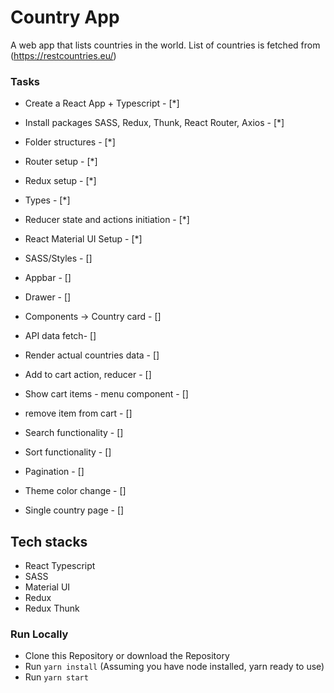 # Country App
A web app that lists countries in the world. List of countries is fetched from (https://restcountries.eu/)

### Tasks 

- Create a React App + Typescript - [*]
- Install packages SASS, Redux, Thunk, React Router, Axios - [*]
- Folder structures - [*]
- Router setup - [*] 
- Redux setup  - [*]
- Types - [*]
- Reducer state and actions initiation - [*]
- React Material UI Setup - [*]
- SASS/Styles - []
- Appbar  - []
- Drawer - []
- Components -> Country card  - []

- API data fetch- []
- Render actual countries data - []
- Add to cart action, reducer  - []
- Show cart items - menu component  - []
- remove item from cart - []

- Search functionality - []
- Sort functionality - []
- Pagination - []
- Theme color change - []
- Single country page - []

## Tech stacks
+ React Typescript
+ SASS
+ Material UI
+ Redux
+ Redux Thunk

### Run Locally
+ Clone this Repository or download the Repository
+ Run `yarn install` (Assuming you have node installed, yarn ready to use)
+ Run `yarn start`